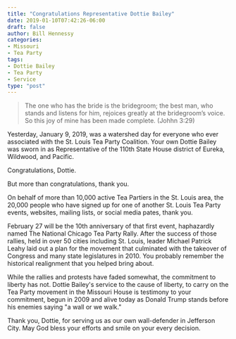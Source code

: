 ```yaml
---
title: "Congratulations Representative Dottie Bailey"
date: 2019-01-10T07:42:26-06:00
draft: false
author: Bill Hennessy
categories: 
- Missouri
- Tea Party
tags:
- Dottie Bailey
- Tea Party
- Service
type: "post"
---
```


> The one who has the bride is the bridegroom; the best man, who stands and listens for him, rejoices greatly at the bridegroom’s voice. So this joy of mine has been made complete. (Johhn 3:29)

Yesterday, January 9, 2019, was a watershed day for everyone who ever associated with the St. Louis Tea Party Coalition. Your own Dottie Bailey was sworn in as Representative of the 110th State House district of Eureka, Wildwood, and Pacific. 

Congratulations, Dottie.

But more than congratulations, thank you. 

On behalf of more than 10,000 active Tea Partiers in the St. Louis area, the 20,000 people who have signed up for one of another St. Louis Tea Party events, websites, mailing lists, or social media pates, thank you. 

February 27 will be the 10th anniversary of that first event, haphazardly named The National Chicago Tea Party Rally. After the success of those rallies, held in over 50 cities including St. Louis, leader Michael Patrick Leahy laid out a plan for the movement that culminated with the takeover of Congress and many state legislatures in 2010. You probably remember the historical realignment that you helped bring about. 

While the rallies and protests have faded somewhat, the commitment to liberty has not. Dottie Bailey's service to the cause of liberty, to carry on the Tea Party movement in the Missouri House is testimony to your commitment, begun in 2009 and alive today as Donald Trump stands before his enemies saying "a wall or we walk."

Thank you, Dottie, for serving us as our own wall-defender in Jefferson City. May God bless your efforts and smile on your every decision. 